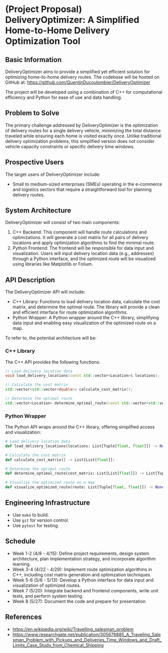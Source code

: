 # (Project Proposal) DeliveryOptimizer: A Simplified Home-to-Home Delivery Optimization Tool

## Basic Information

DeliveryOptimizer aims to provide a simplified yet efficient solution for optimizing home-to-home delivery routes. The codebase will be hosted on GitHub at: https://github.com/QuentinDucoulombier/DeliveryOptimizer

The project will be developed using a combination of C++ for computational efficiency and Python for ease of use and data handling.

## Problem to Solve

The primary challenge addressed by DeliveryOptimizer is the optimization of delivery routes for a single delivery vehicle, minimizing the total distance traveled while ensuring each home is visited exactly once. Unlike traditional delivery optimization problems, this simplified version does not consider vehicle capacity constraints or specific delivery time windows.

## Prospective Users

The target users of DeliveryOptimizer include:

- Small to medium-sized enterprises (SMEs) operating in the e-commerce and logistics sectors that require a straightforward tool for planning delivery routes.

## System Architecture

DeliveryOptimizer will consist of two main components:

1. C++ Backend: This component will handle route calculations and optimizations. It will generate a cost matrix for all pairs of delivery locations and apply optimization algorithms to find the minimal route.
2. Python Frontend: The frontend will be responsible for data input and visualization. Users will input delivery location data (e.g., addresses) through a Python interface, and the optimized route will be visualized using libraries like Matplotlib or Folium.

## API Description

The DeliveryOptimizer API will include:

- C++ Library: Functions to load delivery location data, calculate the cost matrix, and determine the optimal route. The library will provide a clean and efficient interface for route optimization algorithms.
- Python Wrapper: A Python wrapper around the C++ library, simplifying data input and enabling easy visualization of the optimized route on a map.

To refer to, the potential architecture will be:

### C++ Library

The C++ API provides the following functions:

```cpp
// Load delivery location data
void load_delivery_locations(const std::vector<Location>& locations);

// Calculate the cost matrix
std::vector<std::vector<double>> calculate_cost_matrix();

// Determine the optimal route
std::vector<Location> determine_optimal_route(const std::vector<std::vector<double>>& cost_matrix);
```

### Python Wrapper

The Python API wraps around the C++ library, offering simplified access and visualization:

```python
# Load delivery location data
def load_delivery_locations(locations: List[Tuple[float, float]]) -> None:

# Calculate the cost matrix
def calculate_cost_matrix() -> List[List[float]]:

# Determine the optimal route
def determine_optimal_route(cost_matrix: List[List[float]]) -> List[Tuple[float, float]]:

# Visualize the optimized route on a map
def visualize_optimized_route(route: List[Tuple[float, float]]) -> None:
```

## Engineering Infrastructure

- Use `make` to build.
- Use `git` for version control.
- Use `pytest` for testing.

## Schedule

- Week 1-2 (4/8 - 4/15): Define project requirements, design system architecture, plan implementation strategy, and incorporate algorithm learning.
- Week 3-4 (4/22 - 4/29): Implement route optimization algorithms in C++, including cost matrix generation and optimization techniques.
- Week 5-6 (5/6 - 5/13): Develop a Python interface for data input and visualization of optimized routes.
- Week 7 (5/20): Integrate backend and frontend components, write unit tests, and perform system testing.
- Week 8 (5/27): Document the code and prepare for presentation

## References

- https://en.wikipedia.org/wiki/Travelling_salesman_problem
- https://www.researchgate.net/publication/305679885_A_Traveling_Salesman_Problem_with_Pickups_and_Deliveries_Time_Windows_and_Draft_Limits_Case_Study_from_Chemical_Shipping